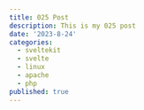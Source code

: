 ```yaml
---
title: 025 Post
description: This is my 025 post
date: '2023-8-24'
categories:
  - sveltekit
  - svelte
  - linux
  - apache
  - php
published: true
---
```


